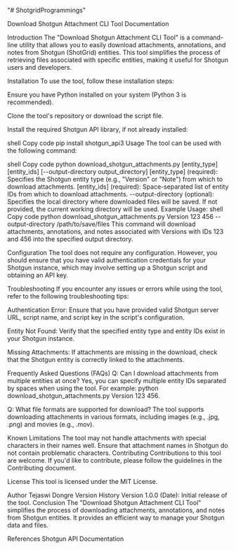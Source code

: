 "# ShotgridProgrammings" 

Download Shotgun Attachment CLI Tool Documentation

Introduction
The "Download Shotgun Attachment CLI Tool" is a command-line utility that allows you to easily download attachments, annotations, and notes from Shotgun (ShotGrid) entities. This tool simplifies the process of retrieving files associated with specific entities, making it useful for Shotgun users and developers.

Installation
To use the tool, follow these installation steps:

Ensure you have Python installed on your system (Python 3 is recommended).

Clone the tool's repository or download the script file.

Install the required Shotgun API library, if not already installed:

shell
Copy code
pip install shotgun_api3
Usage
The tool can be used with the following command:

shell
Copy code
python download_shotgun_attachments.py [entity_type] [entity_ids] [--output-directory output_directory]
[entity_type] (required): Specifies the Shotgun entity type (e.g., "Version" or "Note") from which to download attachments.
[entity_ids] (required): Space-separated list of entity IDs from which to download attachments.
--output-directory (optional): Specifies the local directory where downloaded files will be saved. If not provided, the current working directory will be used.
Example Usage:
shell
Copy code
python download_shotgun_attachments.py Version 123 456 --output-directory /path/to/save/files
This command will download attachments, annotations, and notes associated with Versions with IDs 123 and 456 into the specified output directory.

Configuration
The tool does not require any configuration. However, you should ensure that you have valid authentication credentials for your Shotgun instance, which may involve setting up a Shotgun script and obtaining an API key.

Troubleshooting
If you encounter any issues or errors while using the tool, refer to the following troubleshooting tips:

Authentication Error: Ensure that you have provided valid Shotgun server URL, script name, and script key in the script's configuration.

Entity Not Found: Verify that the specified entity type and entity IDs exist in your Shotgun instance.

Missing Attachments: If attachments are missing in the download, check that the Shotgun entity is correctly linked to the attachments.

Frequently Asked Questions (FAQs)
Q: Can I download attachments from multiple entities at once?
Yes, you can specify multiple entity IDs separated by spaces when using the tool. For example: python download_shotgun_attachments.py Version 123 456.

Q: What file formats are supported for download?
The tool supports downloading attachments in various formats, including images (e.g., .jpg, .png) and movies (e.g., .mov).

Known Limitations
The tool may not handle attachments with special characters in their names well. Ensure that attachment names in Shotgun do not contain problematic characters.
Contributing
Contributions to this tool are welcome. If you'd like to contribute, please follow the guidelines in the Contributing document.

License
This tool is licensed under the MIT License.

Author
Tejaswi Dongre
Version History
Version 1.0.0 (Date):
Initial release of the tool.
Conclusion
The "Download Shotgun Attachment CLI Tool" simplifies the process of downloading attachments, annotations, and notes from Shotgun entities. It provides an efficient way to manage your Shotgun data and files.

References
Shotgun API Documentation

